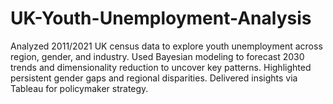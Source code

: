 # UK-Youth-Unemployment-Analysis
Analyzed 2011/2021 UK census data to explore youth unemployment across region, gender, and industry. Used Bayesian modeling to forecast 2030 trends and dimensionality reduction to uncover key patterns. Highlighted persistent gender gaps and regional disparities. Delivered insights via Tableau for policymaker strategy.
